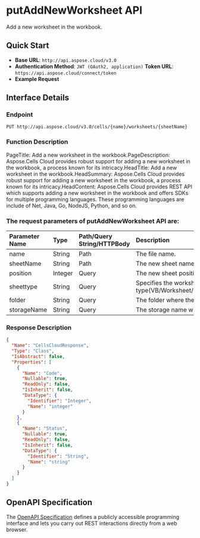 # **putAddNewWorksheet API**

Add a new worksheet in the workbook. 

## **Quick Start**

- **Base URL**: `http://api.aspose.cloud/v3.0`
- **Authentication Method**: `JWT (OAuth2, application)`  **Token URL**: `https://api.aspose.cloud/connect/token`
- **Example Request** 
<script src="https://gist.github.com/aspose-cells-cloud-gists/8a5b324fdf3e574dbd747c1a1e24b05d.js?file=Example30_PutAddNewWorksheet.cs"></script>

## **Interface Details**

### **Endpoint** 

```
PUT http://api.aspose.cloud/v3.0/cells/{name}/worksheets/{sheetName}
```

### **Function Description**
PageTitle: Add a new worksheet in the workbook.PageDescription: Aspose.Cells Cloud provides robust support for adding a new worksheet in the workbook, a process known for its intricacy.HeadTitle: Add a new worksheet in the workbook.HeadSummary: Aspose.Cells Cloud provides robust support for adding a new worksheet in the workbook, a process known for its intricacy.HeadContent: Aspose.Cells Cloud provides REST API which supports adding a new worksheet in the workbook and offers SDKs for multiple programming languages. These programming languages are include of Net, Java, Go, NodeJS, Python, and so on.

### The request parameters of **putAddNewWorksheet** API are: 

| Parameter Name | Type | Path/Query String/HTTPBody | Description | 
| :- | :- | :- |:- | 
|name|String|Path|The file name.|
|sheetName|String|Path|The new sheet name.|
|position|Integer|Query|The new sheet position.|
|sheettype|String|Query|Specifies the worksheet type(VB/Worksheet/Chart/BIFF4Macro/InternationalMacro/Other/Dialog).|
|folder|String|Query|The folder where the file is situated.|
|storageName|String|Query|The storage name where the file is situated.|


### **Response Description**
```json
{
  "Name": "CellsCloudResponse",
  "Type": "Class",
  "IsAbstract": false,
  "Properties": [
    {
      "Name": "Code",
      "Nullable": true,
      "ReadOnly": false,
      "IsInherit": false,
      "DataType": {
        "Identifier": "Integer",
        "Name": "integer"
      }
    },
    {
      "Name": "Status",
      "Nullable": true,
      "ReadOnly": false,
      "IsInherit": false,
      "DataType": {
        "Identifier": "String",
        "Name": "string"
      }
    }
  ]
}
```

## OpenAPI Specification

The [OpenAPI Specification](https://reference.aspose.cloud/cells/#/WorksheetsController/PutAddNewWorksheet) defines a publicly accessible programming interface and lets you carry out REST interactions directly from a web browser.

